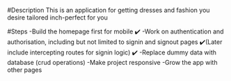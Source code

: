 #Description
This is an application for getting dresses and fashion you desire tailored inch-perfect for you

#Steps
-Build the homepage first for mobile ✔️
-Work on authentication and authorisation, including but not limited to signin and signout pages ✔️(Later include intercepting routes for signin logic) ✔️
-Replace dummy data with database (crud operations)
-Make project responsive
-Grow the app with other pages

<!-- Screen sizes -->
<!--
sm	40rem (640px) 
md	48rem (768px) 
md+ 58.75rem (940px)
lg	64rem (1024px)
lg+ 71.25rem (1140px)
xl	80rem (1280px)
2xl	96rem (1536px)
-->
